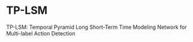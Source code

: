 # TP-LSM
TP-LSM: Temporal Pyramid Long Short-Term Time Modeling Network for Multi-label Action Detection
